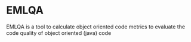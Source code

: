 # EMLQA
EMLQA is a tool to calculate object oriented code metrics to evaluate the code quality of object oriented (java) code

